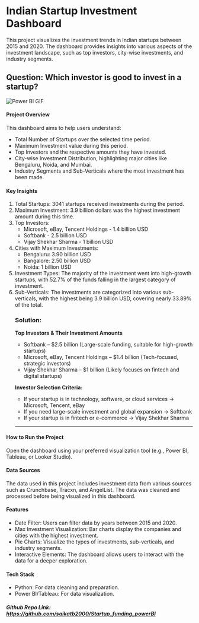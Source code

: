 # Indian Startup Investment Dashboard
This project visualizes the investment trends in Indian startups between 2015 and 2020. The dashboard provides insights into various aspects of the investment landscape, such as top investors, city-wise investments, and industry segments.

## Question: Which investor is good to invest in a startup?

![Power BI GIF](https://raw.githubusercontent.com/saikatb2000/Startup_funding_powerBI/main/Power_BI.gif)


<h4>Project Overview</h4>
This dashboard aims to help users understand:
<ul>
  <li>Total Number of Startups over the selected time period.</li>
  <li>Maximum Investment value during this period.</li>
  <li>Top Investors and the respective amounts they have invested.</li>
  <li>City-wise Investment Distribution, highlighting major cities like Bengaluru, Noida, and Mumbai.</li>
  <li>Industry Segments and Sub-Verticals where the most investment has been made.</li>
</ul>


<h4>Key Insights</h4>
<ol>
  <li>Total Startups: 3041 startups received investments during the period.</li>
  <li>Maximum Investment: 3.9 billion dollars was the highest investment amount during this time.</li>
  <li>Top Investors:
      <ul>
        <li>Microsoft, eBay, Tencent Holdings - 1.4 billion USD</li>
        <li>Softbank - 2.5 billion USD</li>
        <li>Vijay Shekhar Sharma - 1 billion USD</li>
      </ul>
  </li>
  <li>Cities with Maximum Investments:
    <ul>
      <li>Bengaluru: 3.90 billion USD</li>
      <li>Bangalore: 2.50 billion USD</li>
      <li>Noida: 1 billion USD</li>
    </ul>
  </li>
  <li>Investment Types: The majority of the investment went into high-growth startups, with 52.7% of the funds falling in the largest category of investment.</li>
  <li>Sub-Verticals: The investments are categorized into various sub-verticals, with the highest being 3.9 billion USD, covering nearly 33.89% of the total.</li>

  ### Solution: 
**Top Investors & Their Investment Amounts**
- Softbank – $2.5 billion (Large-scale funding, suitable for high-growth startups)
- Microsoft, eBay, Tencent Holdings – $1.4 billion (Tech-focused, strategic investors)
- Vijay Shekhar Sharma – $1 billion (Likely focuses on fintech and digital startups)
  
**Investor Selection Criteria:**
- If your startup is in technology, software, or cloud services → Microsoft, Tencent, eBay
- If you need large-scale investment and global expansion → Softbank
- If your startup is in fintech or e-commerce → Vijay Shekhar Sharma

---
</ol>
<h4>How to Run the Project</h4>
Open the dashboard using your preferred visualization tool (e.g., Power BI, Tableau, or Looker Studio).
<h4>Data Sources</h4>
The data used in this project includes investment data from various sources such as Crunchbase, Tracxn, and AngelList. The data was cleaned and processed before being visualized in this dashboard.

<h4>Features</h4>
<ul>
  <li>Date Filter: Users can filter data by years between 2015 and 2020.</li>
  <li>Max Investment Visualization: Bar charts display the companies and cities with the highest investment.</li>
  <li>Pie Charts: Visualize the types of investments, sub-verticals, and industry segments.</li>
  <li>Interactive Elements: The dashboard allows users to interact with the data for a deeper exploration.</li>
</ul>

<h4>Tech Stack</h4>
<ul>
  <li>Python: For data cleaning and preparation.</li>
  <li>Power BI/Tableau: For data visualization.</li>
</ul>

<h5>Github Repo Link: <a href="https://github.com/saikatb2000/Startup_funding_powerBI" target="_blank">https://github.com/saikatb2000/Startup_funding_powerBI</a></h5>

